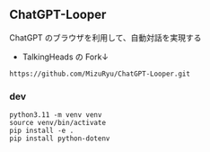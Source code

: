## ChatGPT-Looper
ChatGPT のブラウザを利用して、自動対話を実現する

* TalkingHeads の Fork↓
```
https://github.com/MizuRyu/ChatGPT-Looper.git
```

### dev
```
python3.11 -m venv venv
source venv/bin/activate
pip install -e .
pip install python-dotenv
```